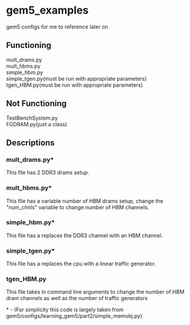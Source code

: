 # gem5_examples
gem5 configs for me to reference later on


## Functioning
mult_drams.py   
mult_hbms.py     
simple_hbm.py   
simple_tgen.py(must be run with appropriate parameters)    
tgen_HBM.py(must be run with appropriate parameters)    


## Not Functioning   
TestBenchSystem.py    
FGDRAM.py(just a class)    



## Descriptions  

### mult_drams.py*    
This file has 2 DDR3 drams setup.    

### mult_hbms.py*    
This file has a variable number of HBM drams setup, change the "num_chnls" variable to change number of HBM channels.  

### simple_hbm.py*    
This file has a replaces the DDR3 channel with an HBM channel.

### simple_tgen.py*    
This file has a replaces the cpu with a linear traffic generator.

### tgen_HBM.py    
This file takes in command line arguments to change the number of HBM dram channels as well as the number of traffic generators


\* - (For simplicity this code is largely taken from gem5/configs/learning_gem5/part2/simple_memobj.py)
